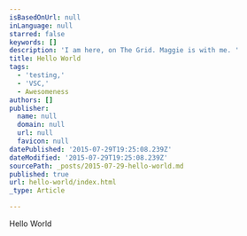```yaml
---
isBasedOnUrl: null
inLanguage: null
starred: false
keywords: []
description: 'I am here, on The Grid. Maggie is with me. '
title: Hello World
tags:
  - 'testing,'
  - 'VSC,'
  - Awesomeness
authors: []
publisher:
  name: null
  domain: null
  url: null
  favicon: null
datePublished: '2015-07-29T19:25:08.239Z'
dateModified: '2015-07-29T19:25:08.239Z'
sourcePath: _posts/2015-07-29-hello-world.md
published: true
url: hello-world/index.html
_type: Article

---
```

Hello World